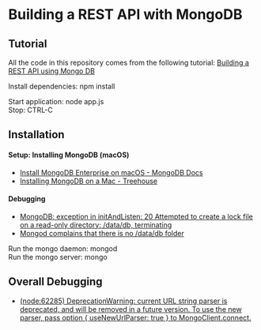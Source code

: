 # Building a REST API with MongoDB
## Tutorial
All the code in this repository comes from the following tutorial:
[Building a REST API using Mongo DB](https://codeburst.io/building-a-rest-api-using-mongo-db-75cac3403fab)

Install dependencies: npm install

Start application: node app.js  
Stop: CTRL-C

## Installation
#### Setup: Installing MongoDB (macOS)
* [Install MongoDB Enterprise on macOS - MongoDB Docs](https://docs.mongodb.com/manual/tutorial/install-mongodb-enterprise-on-os-x/)
* [Installing MongoDB on a Mac - Treehouse](https://treehouse.github.io/installation-guides/mac/mongo-mac.html)
#### Debugging
* [MongoDB: exception in initAndListen: 20 Attempted to create a lock file on a read-only directory: /data/db, terminating](https://stackoverflow.com/questions/42446931/mongodb-exception-in-initandlisten-20-attempted-to-create-a-lock-file-on-a-rea)
* [Mongod complains that there is no /data/db folder](https://stackoverflow.com/questions/7948789/mongod-complains-that-there-is-no-data-db-folder)

Run the mongo daemon: mongod  
Run the mongo server: mongo

## Overall Debugging
* [(node:62285) DeprecationWarning: current URL string parser is deprecated, and will be removed in a future version. To use the new parser, pass option { useNewUrlParser: true } to MongoClient.connect.](https://stackoverflow.com/questions/51583465/to-use-the-new-parser-pass-option-usenewurlparser-true-to-mongoclient-conn)